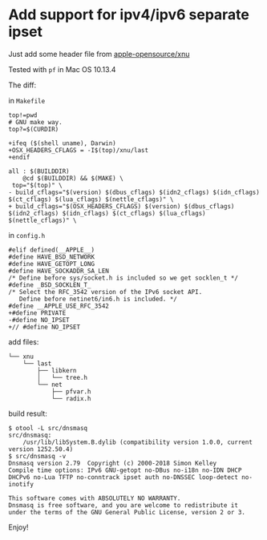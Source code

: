 # Add support for ipv4/ipv6 separate ipset
Just add some header file from [apple-opensource/xnu](https://github.com/apple-opensource/xnu)

Tested with `pf` in Mac OS 10.13.4


The diff:

in `Makefile`

```
top!=pwd
# GNU make way.
top?=$(CURDIR)

+ifeq ($(shell uname), Darwin)
+OSX_HEADERS_CFLAGS = -I$(top)/xnu/last
+endif
```

```
all : $(BUILDDIR)
	@cd $(BUILDDIR) && $(MAKE) \
 top="$(top)" \
- build_cflags="$(version) $(dbus_cflags) $(idn2_cflags) $(idn_cflags) $(ct_cflags) $(lua_cflags) $(nettle_cflags)" \
+ build_cflags="$(OSX_HEADERS_CFLAGS) $(version) $(dbus_cflags) $(idn2_cflags) $(idn_cflags) $(ct_cflags) $(lua_cflags) $(nettle_cflags)" \
```

in `config.h`

```
#elif defined(__APPLE__)
#define HAVE_BSD_NETWORK
#define HAVE_GETOPT_LONG
#define HAVE_SOCKADDR_SA_LEN
/* Define before sys/socket.h is included so we get socklen_t */
#define _BSD_SOCKLEN_T_
/* Select the RFC_3542 version of the IPv6 socket API. 
   Define before netinet6/in6.h is included. */
#define __APPLE_USE_RFC_3542 
+#define PRIVATE
-#define NO_IPSET
+// #define NO_IPSET
```

add files:

```
└── xnu
    └── last
        ├── libkern
        │   └── tree.h
        └── net
            ├── pfvar.h
            └── radix.h
```

build result:

```
$ otool -L src/dnsmasq
src/dnsmasq:
	/usr/lib/libSystem.B.dylib (compatibility version 1.0.0, current version 1252.50.4)
$ src/dnsmasq -v
Dnsmasq version 2.79  Copyright (c) 2000-2018 Simon Kelley
Compile time options: IPv6 GNU-getopt no-DBus no-i18n no-IDN DHCP DHCPv6 no-Lua TFTP no-conntrack ipset auth no-DNSSEC loop-detect no-inotify

This software comes with ABSOLUTELY NO WARRANTY.
Dnsmasq is free software, and you are welcome to redistribute it
under the terms of the GNU General Public License, version 2 or 3.

```

Enjoy!
